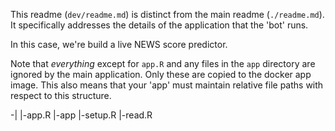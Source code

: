 This readme (`dev/readme.md`) is distinct from the main readme (`./readme.md`).
It specifically addresses the details of the application that the 'bot' runs.

In this case, we're build a live NEWS score predictor.

Note that _everything_ except for `app.R` and any files in the `app` directory are ignored by the main application. Only these are copied to the docker app image. This also means that your 'app' must maintain relative file paths with respect to this structure.

-|
 |-app.R
 |-app
   |-setup.R
   |-read.R
